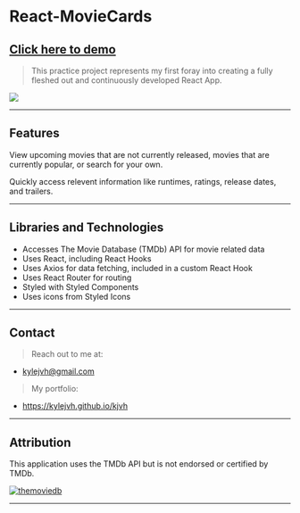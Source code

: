 # React-MovieCards

## **<a href="https://kylejvh.github.io/React-MovieCards/" target="_blank">Click here to demo</a>**

> This practice project represents my first foray
> into creating a fully fleshed out and continuously
> developed React App.

![](demo.gif)

---

## Features

View upcoming movies that are not currently released, movies that are currently popular, or search for your own.

Quickly access relevent information like runtimes, ratings, release dates, and trailers.

---

## Libraries and Technologies

- Accesses The Movie Database (TMDb) API for movie related data
- Uses React, including React Hooks
- Uses Axios for data fetching, included in a custom React Hook
- Uses React Router for routing
- Styled with Styled Components
- Uses icons from Styled Icons

---

## Contact

> Reach out to me at: 
- kylejvh@gmail.com

> My portfolio: 
- https://kylejvh.github.io/kjvh

---

## Attribution

This application uses the TMDb API but is not endorsed or certified by TMDb.

<a href="https://www.themoviedb.org/about"><img src="https://www.themoviedb.org/assets/2/v4/logos/408x161-powered-by-rectangle-green-bb4301c10ddc749b4e79463811a68afebeae66ef43d17bcfd8ff0e60ded7ce99.png" title="TMDb" alt="themoviedb"></a>

---

